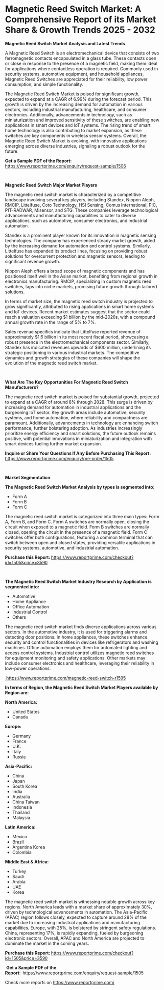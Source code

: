 <p><h1>Magnetic Reed Switch Market: A Comprehensive Report of its Market Share & Growth Trends 2025 - 2032</h1></p><p><strong>Magnetic Reed Switch Market Analysis and Latest Trends</strong></p>
<p><p>A Magnetic Reed Switch is an electromechanical device that consists of two ferromagnetic contacts encapsulated in a glass tube. These contacts open or close in response to the presence of a magnetic field, making them ideal for applications where contactless operation is required. Commonly used in security systems, automotive equipment, and household appliances, Magnetic Reed Switches are appreciated for their reliability, low power consumption, and simple functionality. </p><p>The Magnetic Reed Switch Market is poised for significant growth, expected to expand at a CAGR of 6.99% during the forecast period. This growth is driven by the increasing demand for automation in various sectors, including industrial manufacturing, healthcare, and consumer electronics. Additionally, advancements in technology, such as miniaturization and improved sensitivity of these switches, are enabling new applications in smart devices and IoT systems. The rising trend of smart home technology is also contributing to market expansion, as these switches are key components in wireless sensor systems. Overall, the Magnetic Reed Switch Market is evolving, with innovative applications emerging across diverse industries, signaling a robust outlook for the future.</p></p>
<p><strong>Get a Sample PDF of the Report:&nbsp;</strong> <a href="https://www.reportprime.com/enquiry/request-sample/1505?utm_campaign=2335&utm_medium=2&utm_source=Github&utm_content=ia&utm_term=18032025&utm_id=magnetic-reed-switch">https://www.reportprime.com/enquiry/request-sample/1505</a></p>
<p>&nbsp;</p>
<p><strong>Magnetic Reed Switch Major Market Players</strong></p>
<p><p>The magnetic reed switch market is characterized by a competitive landscape involving several key players, including Standex, Nippon Aleph, RMCIP, Littelfuse, Coto Technology, HSI Sensing, Comus International, PIC, PIT-RADWAR, Misensor, and STG. These companies leverage technological advancements and manufacturing capabilities to cater to diverse applications, such as automotive, consumer electronics, and industrial automation.</p><p>Standex is a prominent player known for its innovation in magnetic sensing technologies. The company has experienced steady market growth, aided by the increasing demand for automation and control systems. Similarly, Littelfuse has expanded its product lines, focusing on providing robust solutions for overcurrent protection and magnetic sensors, leading to significant revenue growth.</p><p>Nippon Aleph offers a broad scope of magnetic components and has positioned itself well in the Asian market, benefiting from regional growth in electronics manufacturing. RMCIP, specializing in custom magnetic reed switches, taps into niche markets, promising future growth through tailored solutions.</p><p>In terms of market size, the magnetic reed switch industry is projected to grow significantly, attributed to rising applications in smart home systems and IoT devices. Recent market estimates suggest that the sector could reach a valuation exceeding $1 billion by the mid-2020s, with a compound annual growth rate in the range of 5% to 7%.</p><p>Sales revenue specifics indicate that Littelfuse reported revenue of approximately $1.6 billion in its most recent fiscal period, showcasing a robust presence in the electromechanical components sector. Similarly, Standex has indicated revenues upwards of $600 million, underlining its strategic positioning in various industrial markets. The competitive dynamics and growth strategies of these companies will shape the evolution of the magnetic reed switch market.</p></p>
<p>&nbsp;</p>
<p><strong>What Are The Key Opportunities For Magnetic Reed Switch Manufacturers?</strong></p>
<p><p>The magnetic reed switch market is poised for substantial growth, projected to expand at a CAGR of around 8% through 2028. This surge is driven by increasing demand for automation in industrial applications and the burgeoning IoT sector. Key growth areas include automotive, security systems, and home automation, where reliability and compactness are paramount. Additionally, advancements in technology are enhancing switch performance, further bolstering adoption. As industries increasingly prioritize energy efficiency and smart solutions, the future outlook remains positive, with potential innovations in miniaturization and integration with smart devices fueling further market expansion.</p></p>
<p><strong>Inquire or Share Your Questions If Any Before Purchasing This Report:</strong> <a href="https://www.reportprime.com/enquiry/pre-order/1505?utm_campaign=2335&utm_medium=2&utm_source=Github&utm_content=ia&utm_term=18032025&utm_id=magnetic-reed-switch">https://www.reportprime.com/enquiry/pre-order/1505</a></p>
<p>&nbsp;</p>
<p><strong>Market Segmentation</strong></p>
<p><strong>The Magnetic Reed Switch Market Analysis by types is segmented into:</strong></p>
<p><ul><li>Form A</li><li>Form B</li><li>Form C</li></ul></p>
<p><p>The magnetic reed switch market is categorized into three main types: Form A, Form B, and Form C. Form A switches are normally open, closing the circuit when exposed to a magnetic field. Form B switches are normally closed, opening the circuit in the presence of a magnetic field. Form C switches offer both configurations, featuring a common terminal that can switch between open and closed states, providing versatile applications in security systems, automotive, and industrial automation.</p></p>
<p><strong>Purchase this Report:&nbsp;</strong><a href="https://www.reportprime.com/checkout?id=1505&price=3590&utm_campaign=2335&utm_medium=2&utm_source=Github&utm_content=ia&utm_term=18032025&utm_id=magnetic-reed-switch">https://www.reportprime.com/checkout?id=1505&price=3590</a></p>
<p>&nbsp;</p>
<p><strong>The Magnetic Reed Switch Market Industry Research by Application is segmented into:</strong></p>
<p><ul><li>Automotive</li><li>Home Appliance</li><li>Office Automation</li><li>Industrial Control</li><li>Others</li></ul></p>
<p><p>The magnetic reed switch market finds diverse applications across various sectors. In the automotive industry, it is used for triggering alarms and detecting door positions. In home appliances, these switches enhance security and control functionalities in devices like refrigerators and washing machines. Office automation employs them for automated lighting and access control systems. Industrial control utilizes magnetic reed switches for equipment monitoring and safety applications. Other markets may include consumer electronics and healthcare, leveraging their reliability in low-power operations.</p></p>
<p><a href="https://www.reportprime.com/magnetic-reed-switch-r1505?utm_campaign=2335&utm_medium=2&utm_source=Github&utm_content=ia&utm_term=18032025&utm_id=magnetic-reed-switch">&nbsp;https://www.reportprime.com/magnetic-reed-switch-r1505</a></p>
<p><strong>In terms of Region, the Magnetic Reed Switch Market Players available by Region are:</strong></p>
<p>
    <p> <strong> North America: </strong>
        <ul>
            <li>United States</li>
            <li>Canada</li>
        </ul>
        </p> 
    <p> <strong> Europe: </strong>
        <ul>
            <li>Germany</li>
            <li>France</li>
            <li>U.K.</li>
            <li>Italy</li>
            <li>Russia</li>
        </ul>
        </p> 
    <p> <strong> Asia-Pacific: </strong>
        <ul>
            <li>China</li>
            <li>Japan</li>
            <li>South Korea</li>
            <li>India</li>
            <li>Australia</li>
            <li>China Taiwan</li>
            <li>Indonesia</li>
            <li>Thailand</li>
            <li>Malaysia</li>
        </ul>
        </p> 
    <p> <strong> Latin America: </strong>
        <ul>
            <li>Mexico</li>
            <li>Brazil</li>
            <li>Argentina Korea</li>
            <li>Colombia</li>
        </ul>
        </p> 
    <p> <strong> Middle East & Africa: </strong>
        <ul>
            <li>Turkey</li>
            <li>Saudi</li>
            <li>Arabia</li>
            <li>UAE</li>
            <li>Korea</li>
        </ul>
    </p>
    </p>
<p><p>The magnetic reed switch market is witnessing notable growth across key regions. North America leads with a market share of approximately 30%, driven by technological advancements in automation. The Asia-Pacific (APAC) region follows closely, expected to capture around 28% of the market due to increasing industrial applications and manufacturing capabilities. Europe, with 25%, is bolstered by stringent safety regulations. China, representing 17%, is rapidly expanding, fueled by burgeoning electronic sectors. Overall, APAC and North America are projected to dominate the market in the coming years.</p></p>
<p><strong>Purchase this Report: </strong><a href="https://www.reportprime.com/checkout?id=1505&price=3590&utm_campaign=2335&utm_medium=2&utm_source=Github&utm_content=ia&utm_term=18032025&utm_id=magnetic-reed-switch">https://www.reportprime.com/checkout?id=1505&price=3590</a></p>
<p>&nbsp;<strong>Get a Sample PDF of the Report:&nbsp;&nbsp;</strong><a href="https://www.reportprime.com/enquiry/request-sample/1505?utm_campaign=2335&utm_medium=2&utm_source=Github&utm_content=ia&utm_term=18032025&utm_id=magnetic-reed-switch">https://www.reportprime.com/enquiry/request-sample/1505</a></p>
<p><strong></strong></p>
<p>Check more reports on <a href="https://www.reportprime.com/?utm_campaign=2335&utm_medium=2&utm_source=Github&utm_content=ia&utm_term=18032025&utm_id=magnetic-reed-switch">https://www.reportprime.com/</a></p>